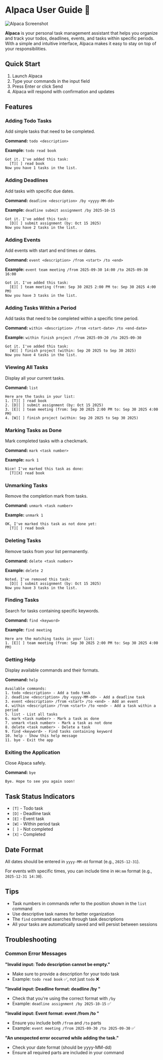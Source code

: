 # Alpaca User Guide 🦙

![Alpaca Screenshot](ui.png)
<!-- Add your actual screenshot here -->

**Alpaca** is your personal task management assistant that helps you organize and track your todos, deadlines, events, and tasks within specific periods. With a simple and intuitive interface, Alpaca makes it easy to stay on top of your responsibilities.

## Quick Start

1. Launch Alpaca
2. Type your commands in the input field
3. Press Enter or click Send
4. Alpaca will respond with confirmation and updates

## Features

### Adding Todo Tasks

Add simple tasks that need to be completed.

**Command:** `todo <description>`

**Example:** `todo read book`

```
Got it. I've added this task:
  [T][ ] read book
Now you have 1 tasks in the list.
```

### Adding Deadlines

Add tasks with specific due dates.

**Command:** `deadline <description> /by <yyyy-MM-dd>`

**Example:** `deadline submit assignment /by 2025-10-15`

```
Got it. I've added this task:
  [D][ ] submit assignment (by: Oct 15 2025)
Now you have 2 tasks in the list.
```

### Adding Events

Add events with start and end times or dates.

**Command:** `event <description> /from <start> /to <end>`

**Example:** `event team meeting /from 2025-09-30 14:00 /to 2025-09-30 16:00`

```
Got it. I've added this task:
  [E][ ] team meeting (from: Sep 30 2025 2:00 PM to: Sep 30 2025 4:00 PM)
Now you have 3 tasks in the list.
```

### Adding Tasks Within a Period

Add tasks that need to be completed within a specific time period.

**Command:** `within <description> /from <start-date> /to <end-date>`

**Example:** `within finish project /from 2025-09-20 /to 2025-09-30`

```
Got it. I've added this task:
  [W][ ] finish project (within: Sep 20 2025 to Sep 30 2025)
Now you have 4 tasks in the list.
```

### Viewing All Tasks

Display all your current tasks.

**Command:** `list`

```
Here are the tasks in your list:
1. [T][ ] read book
2. [D][ ] submit assignment (by: Oct 15 2025)
3. [E][ ] team meeting (from: Sep 30 2025 2:00 PM to: Sep 30 2025 4:00 PM)
4. [W][ ] finish project (within: Sep 20 2025 to Sep 30 2025)
```

### Marking Tasks as Done

Mark completed tasks with a checkmark.

**Command:** `mark <task number>`

**Example:** `mark 1`

```
Nice! I've marked this task as done:
  [T][X] read book
```

### Unmarking Tasks

Remove the completion mark from tasks.

**Command:** `unmark <task number>`

**Example:** `unmark 1`

```
OK, I've marked this task as not done yet:
  [T][ ] read book
```

### Deleting Tasks

Remove tasks from your list permanently.

**Command:** `delete <task number>`

**Example:** `delete 2`

```
Noted. I've removed this task:
  [D][ ] submit assignment (by: Oct 15 2025)
Now you have 3 tasks in the list.
```

### Finding Tasks

Search for tasks containing specific keywords.

**Command:** `find <keyword>`

**Example:** `find meeting`

```
Here are the matching tasks in your list:
1. [E][ ] team meeting (from: Sep 30 2025 2:00 PM to: Sep 30 2025 4:00 PM)
```

### Getting Help

Display available commands and their formats.

**Command:** `help`

```
Available commands:
1. todo <description> - Add a todo task
2. deadline <description> /by <yyyy-MM-dd> - Add a deadline task
3. event <description> /from <start> /to <end> - Add an event
4. within <description> /from <start> /to <end> - Add a task within a period
5. list - List all tasks
6. mark <task number> - Mark a task as done
7. unmark <task number> - Mark a task as not done
8. delete <task number> - Delete a task
9. find <keyword> - Find tasks containing keyword
10. help - Show this help message
11. bye - Exit the app
```

### Exiting the Application

Close Alpaca safely.

**Command:** `bye`

```
Bye. Hope to see you again soon!
```

## Task Status Indicators

- `[T]` - Todo task
- `[D]` - Deadline task
- `[E]` - Event task
- `[W]` - Within period task
- `[ ]` - Not completed
- `[X]` - Completed

## Date Format

All dates should be entered in `yyyy-MM-dd` format (e.g., `2025-12-31`).

For events with specific times, you can include time in `HH:mm` format (e.g., `2025-12-31 14:30`).

## Tips

- Task numbers in commands refer to the position shown in the `list` command
- Use descriptive task names for better organization
- The `find` command searches through task descriptions
- All your tasks are automatically saved and will persist between sessions

## Troubleshooting

### Common Error Messages

**"Invalid input: Todo description cannot be empty."**
- Make sure to provide a description for your todo task
- Example: `todo read book` ✅, not just `todo` ❌

**"Invalid input: Deadline format: deadline <description> /by <yyyy-MM-dd>"**
- Check that you're using the correct format with `/by`
- Example: `deadline assignment /by 2025-10-15` ✅

**"Invalid input: Event format: event <description> /from <start> /to <end>"**
- Ensure you include both `/from` and `/to` parts
- Example: `event meeting /from 2025-09-30 /to 2025-09-30` ✅

**"An unexpected error occurred while adding the task."**
- Check your date format (should be yyyy-MM-dd)
- Ensure all required parts are included in your command